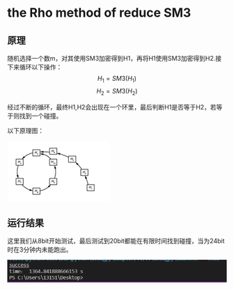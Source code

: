 # the Rho method of reduce SM3

## 原理

随机选择一个数m，对其使用SM3加密得到H1，再将H1使用SM3加密得到H2.接下来循环以下操作：
$$H_1=SM3(H_1)$$
$$H_2=SM3(H_2)$$

经过不断的循环，最终H1,H2会出现在一个环里，最后判断H1是否等于H2，若等于则找到一个碰撞。

以下原理图：

![This is an image](https://github.com/ziyizhou0813/Innovation-and-Entrepreneurship-Project/blob/main/SM3-Rhoattack/%E5%8E%9F%E7%90%86%E5%9B%BE.png)

## 运行结果

这里我们从8bit开始测试，最后测试到20bit都能在有限时间找到碰撞，当为24bit时在3分钟内未能跑出。


![This is an image](https://github.com/ziyizhou0813/Innovation-and-Entrepreneurship-Project/blob/main/SM3-Rhoattack/20bit%E8%BF%90%E8%A1%8C%E7%BB%93%E6%9E%9C.png)

